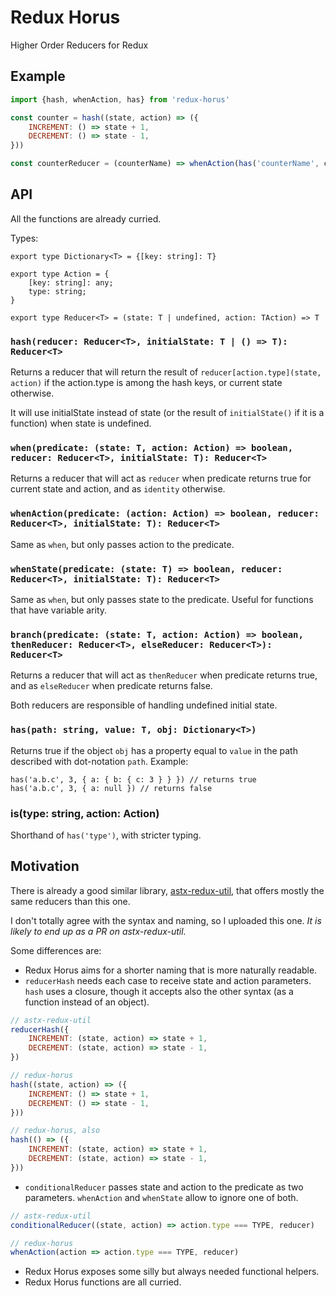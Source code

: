 # Redux Horus
Higher Order Reducers for Redux

## Example
```javascript
import {hash, whenAction, has} from 'redux-horus'

const counter = hash((state, action) => ({
    INCREMENT: () => state + 1,
    DECREMENT: () => state - 1,
}))

const counterReducer = (counterName) => whenAction(has('counterName', counterName), counter)
```


## API

All the functions are already curried.

Types:
```
export type Dictionary<T> = {[key: string]: T}

export type Action = {
    [key: string]: any;
    type: string;
}

export type Reducer<T> = (state: T | undefined, action: TAction) => T
```

### `hash(reducer: Reducer<T>, initialState: T | () => T): Reducer<T>`
Returns a reducer that will return the result of `reducer[action.type](state, action)` if the action.type is among the hash keys, or current state otherwise.

It will use initialState instead of state (or the result of `initialState()` if it is a function) when state is undefined.

### `when(predicate: (state: T, action: Action) => boolean, reducer: Reducer<T>, initialState: T): Reducer<T>`
Returns a reducer that will act as `reducer` when predicate returns true for current state and action, and as `identity` otherwise.

### `whenAction(predicate: (action: Action) => boolean, reducer: Reducer<T>, initialState: T): Reducer<T>`
Same as `when`, but only passes action to the predicate.

### `whenState(predicate: (state: T) => boolean, reducer: Reducer<T>, initialState: T): Reducer<T>`
Same as `when`, but only passes state to the predicate. Useful for functions that have variable arity.

### `branch(predicate: (state: T, action: Action) => boolean, thenReducer: Reducer<T>, elseReducer: Reducer<T>): Reducer<T>`
Returns a reducer that will act as `thenReducer` when predicate returns true, and as `elseReducer` when predicate returns false.

Both reducers are responsible of handling undefined initial state.

### `has(path: string, value: T, obj: Dictionary<T>)`
Returns true if the object `obj` has a property equal to `value` in the path described with dot-notation `path`.
Example:
```
has('a.b.c', 3, { a: { b: { c: 3 } } }) // returns true
has('a.b.c', 3, { a: null }) // returns false
```

### is(type: string, action: Action)
Shorthand of `has('type')`, with stricter typing.

## Motivation
There is already a good similar library, [astx-redux-util](https://astx-redux-util.js.org/), that offers mostly the same reducers
than this one.

I don't totally agree with the syntax and naming, so I uploaded this one. *It is likely to end up as a PR on astx-redux-util.*

Some differences are:
- Redux Horus aims for a shorter naming that is more naturally readable.
- `reducerHash` needs each case to receive state and action parameters. `hash` uses a closure, though it accepts also the other syntax (as a function instead of an object).
```javascript
// astx-redux-util
reducerHash({
    INCREMENT: (state, action) => state + 1,
    DECREMENT: (state, action) => state - 1,
})

// redux-horus
hash((state, action) => ({
    INCREMENT: () => state + 1,
    DECREMENT: () => state - 1,
}))

// redux-horus, also
hash(() => ({
    INCREMENT: (state, action) => state + 1,
    DECREMENT: (state, action) => state - 1,
}))
```
- `conditionalReducer` passes state and action to the predicate as two parameters. `whenAction` and `whenState` allow to ignore one of both.
```javascript
// astx-redux-util
conditionalReducer((state, action) => action.type === TYPE, reducer)

// redux-horus
whenAction(action => action.type === TYPE, reducer)
```
- Redux Horus exposes some silly but always needed functional helpers.
- Redux Horus functions are all curried.